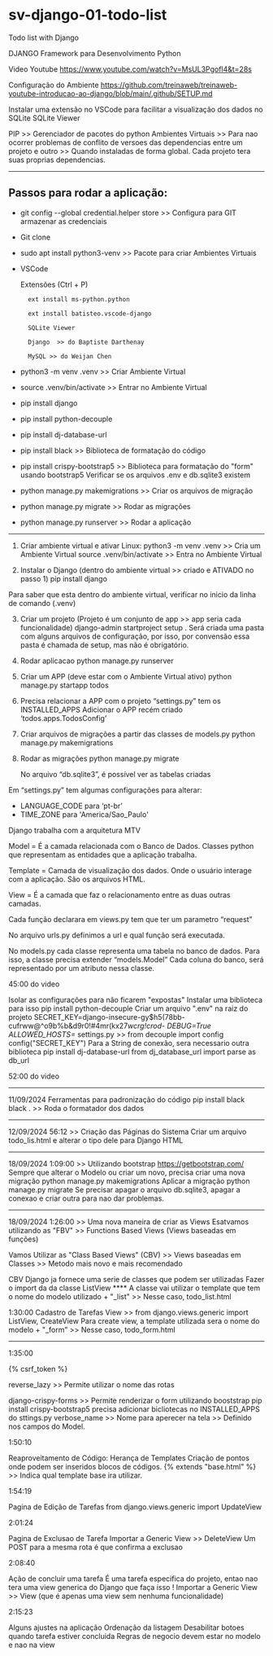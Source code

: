# sv-django-01-todo-list
Todo list with Django


DJANGO
Framework para Desenvolvimento Python


Video Youtube
	https://www.youtube.com/watch?v=MsUL3Pgofl4&t=28s
	
Configuração do Ambiente
https://github.com/treinaweb/treinaweb-youtube-introducao-ao-django/blob/main/.github/SETUP.md

Instalar uma extensão no VSCode para facilitar a visualização dos dados no SQLite
	SQLite Viewer

PIP >> Gerenciador de pacotes do python
Ambientes Virtuais >> Para nao ocorrer problemas de conflito de versoes das dependencias entre um projeto e outro >> Quando instaladas de forma global.
Cada projeto tera suas proprias dependencias.
	
--------------------------------------------------------
Passos para rodar a aplicação:
--------------------------------------------------------
- git config --global credential.helper store  >> Configura para GIT armazenar as credenciais
- Git clone
- sudo apt install python3-venv			>> Pacote para criar Ambientes Virtuais
- VSCode
  
	Extensões (Ctrl + P)

		ext install ms-python.python
  
		ext install batisteo.vscode-django
  
		SQLite Viewer

		Django  >> do Baptiste Darthenay

		MySQL >> do Weijan Chen
  
- python3 -m venv .venv 				>> Criar Ambiente Virtual
- source .venv/bin/activate 			>> Entrar no Ambiente Virtual
- pip install django
- pip install python-decouple
- pip install dj-database-url
- pip install black                     >> Biblioteca de formatação do código
- pip install crispy-bootstrap5			>> Biblioteca para formatação do "form" usando bootstrap5
Verificar se os arquivos .env e db.sqlite3 existem
- python manage.py makemigrations		>> Criar os arquivos de migração
- python manage.py migrate				>> Rodar as migrações
- python manage.py runserver			>> Rodar a aplicação

--------------------------------------------------------


1) Criar ambiente virtual e ativar
Linux:
		python3 -m venv .venv         >> Cria um Ambiente Virtual
		source .venv/bin/activate     >> Entra no Ambiente Virtual

2) Instalar o Django (dentro do ambiente virtual >> criado e ATIVADO no passo 1)
	pip install django

Para saber que esta dentro do ambiente virtual, verificar no inicio da linha de comando (.venv)

	
3) Criar um projeto (Projeto é um conjunto de app >> app seria cada funcionalidade)
	django-admin startproject setup .
Será criada uma pasta com alguns arquivos de configuração, por isso, por convensão essa pasta é chamada de setup, mas não é obrigatório.
	
4) Rodar aplicacao
	python manage.py runserver

5) Criar um APP (deve estar com o Ambiente Virtual ativo)
	python manage.py startapp todos

6) Precisa relacionar a APP com o projeto
“settings.py” tem os INSTALLED_APPS
Adicionar o APP recém criado
‘todos.apps.TodosConfig’

7) Criar arquivos de migrações a partir das classes de models.py
	python manage.py makemigrations

8) Rodar as migrações
	python manage.py migrate

    No arquivo “db.sqlite3”, é possível ver as tabelas criadas






Em “settings.py” tem algumas configurações para alterar:
- LANGUAGE_CODE para ‘pt-br’
- TIME_ZONE para 'America/Sao_Paulo'


Django trabalha com a arquitetura MTV

Model = É a camada relacionada com o Banco de Dados. Classes python que representam as entidades que a aplicação trabalha.

Template = Camada de visualização dos dados. Onde o usuário interage com a aplicação. São os arquivos HTML.

View = É a camada que faz o relacionamento entre as duas outras camadas.


Cada função declarara em views.py tem que ter um parametro “request”

No arquivo urls.py definimos a url e qual função será executada.

No models.py cada classe representa uma tabela no banco de dados.
Para isso, a classe precisa extender “models.Model”
Cada coluna do banco, será representado por um atributo nessa classe.


45:00 do video

Isolar as configurações para não ficarem "expostas"
    Instalar uma biblioteca para isso
        pip install python-decouple
    Criar um arquivo ".env" na raiz do projeto
        SECRET_KEY=django-insecure-gy$h5(78bb-cufrww@^o9b%b&d9r0!#4mr(kx27*wcrg!crod-
        DEBUG=True
        ALLOWED_HOSTS=*
    settings.py >> from decouple import config
    config("SECRET_KEY")
    Para a String de conexão, sera necessario outra biblioteca
        pip install dj-database-url
    from dj_database_url import parse as db_url

52:00 do video

--------------------------
11/09/2024
Ferramentas para padronização do código
    pip install black
    black .   >> Roda o formatador dos dados

--------------------------
12/09/2024
56:12 >> Criação das Páginas do Sistema
Criar um arquivo todo_lis.html e alterar o tipo dele para Django HTML

--------------------------
18/09/2024
1:09:00 >> Utilizando bootstrap
https://getbootstrap.com/
Sempre que alterar o Modelo ou criar um novo, precisa criar uma nova migração
	python manage.py makemigrations
Aplicar a migração
	python manage.py migrate
Se precisar apagar o arquivo db.sqlite3, apagar a conexao e criar outra para nao dar problemas.


--------------------------
18/09/2024
1:26:00 >> Uma nova maneira de criar as Views
Esatvamos utilizando as "FBV" >> Functions Based Views (Views baseadas em funções)

Vamos Utilizar as "Class Based Views" (CBV) >> Views baseadas em Classes >> Metodo mais novo e mais recomendado

CBV
	Django ja fornece uma serie de classes que podem ser utilizadas
	Fazer o import da da classe ListView 
	****  A classe vai utilizar o template que tem o nome do modelo utilizado + "_list" >> Nesse caso, todo_list.html

1:30:00
Cadastro de Tarefas
	View >> from django.views.generic import ListView, CreateView
	Para create view, a template utilizada sera o nome do modelo + "_form" >> Nesse caso, todo_form.html


-----------------------------
1:35:00

{% csrf_token %}

reverse_lazy >> Permite utilizar o nome das rotas

django-crispy-forms >> Permite renderizar o form utilizando booststrap
pip install crispy-bootstrap5
precisa adicionar bicliotecas no INSTALLED_APPS do sttings.py
verbose_name >> Nome para aperecer na tela >> Definido nos campos do Model.

1:50:10

Reaproveitamento de Código:
Herança de Templates
Criação de pontos onde podem ser inseridos blocos de códigos.
{% extends "base.html" %} >> Indica qual template base ira utilizar.

1:54:19

Pagina de Edição de Tarefas
from django.views.generic import UpdateView

2:01:24

Pagina de Exclusao de Tarefa
Importar a Generic View >> DeleteView
Um POST para a mesma rota é que confirma a exclusao

2:08:40

Ação de concluir uma tarefa
É uma tarefa especifica do projeto, entao nao tera uma view generica do Django que faça isso !
Importar a Generic View >> View (que é apenas uma view sem nenhuma funcionalidade)

2:15:23

Alguns ajustes na aplicação
Ordenação da listagem
Desabilitar botoes quando tarefa estiver concluida
Regras de negocio devem estar no modelo e nao na view






